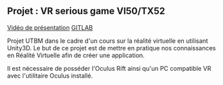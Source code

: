 ## Projet : VR serious game VI50/TX52

[Vidéo de présentation](https://youtu.be/pa5gS8zqeM0)
[GITLAB](https://gitlab.com/aomnes/projet_vi50_utbm)

Projet UTBM dans le cadre d'un cours sur la réalité virtuelle en utilisant Unity3D.
Le but de ce projet est de mettre en pratique nos connaissances en Réalité Virtuelle afin de créer une application.

Il est nécessaire de posséder l'Oculus Rift ainsi qu'un PC compatible VR avec l'utilitaire Oculus installé. 
